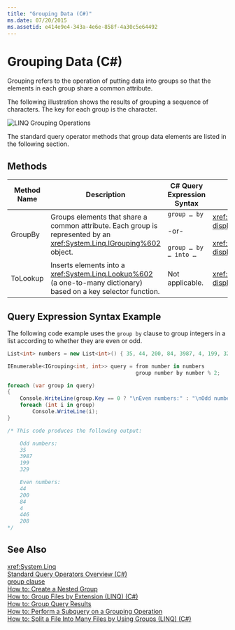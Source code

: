 ```yaml
---
title: "Grouping Data (C#)"
ms.date: 07/20/2015
ms.assetid: e414e9e4-343a-4e6e-858f-4a30c5e64492
---
```

# Grouping Data (C#)
Grouping refers to the operation of putting data into groups so that the elements in each group share a common attribute.  

 The following illustration shows the results of grouping a sequence of characters. The key for each group is the character.  

 ![LINQ Grouping Operations](../../../../csharp/programming-guide/concepts/linq/media/linq_group.png "LINQ_Group")  

 The standard query operator methods that group data elements are listed in the following section.  

## Methods  


|Method Name|Description|C# Query Expression Syntax|More Information|  
|-----------------|-----------------|---------------------------------|----------------------|  
|GroupBy|Groups elements that share a common attribute. Each group is represented by an <xref:System.Linq.IGrouping%602> object.|`group … by`<br /><br /> -or-<br /><br /> `group … by … into …`|<xref:System.Linq.Enumerable.GroupBy%2A?displayProperty=nameWithType><br /><br /> <xref:System.Linq.Queryable.GroupBy%2A?displayProperty=nameWithType>|  
|ToLookup|Inserts elements into a <xref:System.Linq.Lookup%602> (a one-to-many dictionary) based on a key selector function.|Not applicable.|<xref:System.Linq.Enumerable.ToLookup%2A?displayProperty=nameWithType>|  

## Query Expression Syntax Example  
 The following code example uses the `group by` clause to group integers in a list according to whether they are even or odd.  

```csharp  
List<int> numbers = new List<int>() { 35, 44, 200, 84, 3987, 4, 199, 329, 446, 208 };  

IEnumerable<IGrouping<int, int>> query = from number in numbers  
                                         group number by number % 2;  

foreach (var group in query)  
{  
    Console.WriteLine(group.Key == 0 ? "\nEven numbers:" : "\nOdd numbers:");  
    foreach (int i in group)  
        Console.WriteLine(i);  
}  

/* This code produces the following output:  

    Odd numbers:  
    35  
    3987  
    199  
    329  

    Even numbers:  
    44  
    200  
    84  
    4  
    446  
    208  
*/  
```  

## See Also  
 <xref:System.Linq>  
 [Standard Query Operators Overview (C#)](../../../../csharp/programming-guide/concepts/linq/standard-query-operators-overview.md)  
 [group clause](../../../../csharp/language-reference/keywords/group-clause.md)  
 [How to: Create a Nested Group](../../../../csharp/programming-guide/linq-query-expressions/how-to-create-a-nested-group.md)  
 [How to: Group Files by Extension (LINQ) (C#)](../../../../csharp/programming-guide/concepts/linq/how-to-group-files-by-extension-linq.md)  
 [How to: Group Query Results](../../../../csharp/programming-guide/linq-query-expressions/how-to-group-query-results.md)  
 [How to: Perform a Subquery on a Grouping Operation](../../../../csharp/programming-guide/linq-query-expressions/how-to-perform-a-subquery-on-a-grouping-operation.md)  
 [How to: Split a File Into Many Files by Using Groups (LINQ) (C#)](../../../../csharp/programming-guide/concepts/linq/how-to-split-a-file-into-many-files-by-using-groups-linq.md)
